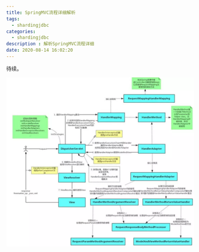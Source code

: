 ```yaml
---
title: SpringMVC流程详细解析
tags:
  - shardingjdbc
categories: 
  - shardingjdbc
description : 解析SpringMVC流程详细
date: 2020-08-14 16:02:20
---
```

待续。

![SpringMVC流程图](springmvc/1.png)